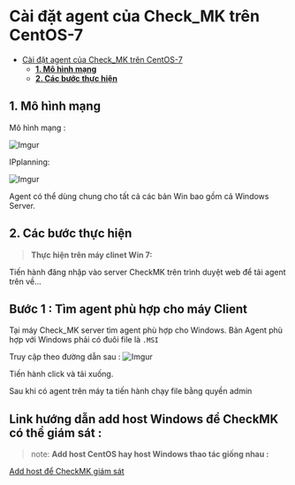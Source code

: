 # Cài đặt agent của Check_MK trên CentOS-7

- [Cài đặt agent của Check_MK trên CentOS-7](#cài-đặt-agent-của-check_mk-trên-centos-7)
  - [**1. Mô hình mạng**](#1-mô-hình-mạng)
  - [**2. Các bước thực hiện**](#2-các-bước-thực-hiện)

## **1. Mô hình mạng** 


Mô hình mạng :

![Imgur](https://i.imgur.com/ohova46.png)



IPplanning:

![Imgur](https://i.imgur.com/dreUce3.png)

Agent có thể dùng chung cho tất cả các bản Win bao gồm cả Windows Server.

## **2. Các bước thực hiện**

> **Thực hiện trên máy clinet Win 7:**

Tiến hành đăng nhập vào server CheckMK trên trình duyệt web để tải agent trên về...

**<h2>Bước 1 : Tìm agent phù hợp cho máy Client</h2>**

Tại máy Check_MK server tìm agent phù hợp cho Windows. Bản Agent phù hợp với Windows phải có đuôi file là `.MSI`

Truy cập theo đường dẫn sau :
![Imgur](https://i.imgur.com/GrLigiM.png)

Tiến hành click và tải xuống.

Sau khi có agent trên máy ta tiến hành chạy file bằng quyền admin

**<h2>Link hướng dẫn add host Windows để CheckMK có thể giám sát :</h2>**

>note: **Add host CentOS hay host Windows thao tác giống nhau :**

[Add host để CheckMK giám sát](./add_host_CheckMk_C7.md)

